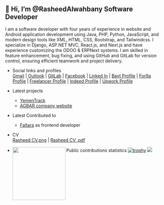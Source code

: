 ## 👋 Hi, I’m @RasheedAlwahbany Software Developer

I am a software developer with four years of experience in website and Android application development using Java, PHP, Python, JavaScript, and modern design tools like XML, HTML, CSS, Bootstrap, and Tailwindcss. I specialize in Django, ASP.NET MVC, React.js, and Next.js and have experience customizing the ODOO & ERPNext systems. I am skilled in feature enhancement, bug fixing, and using GitHub and GitLab for version control, ensuring efficient teamwork and project delivery.

- Social links and profiles<br/>
    <a href="mailto:rasheedalwahbany@gmail.com">Gmail</a> |
    <a href="mailto:rasheed.alwahbany@outlook.com">Outlook</a> |
    <a href="https://gitlab.com/RasheedAlwahbany/">GitLab</a> |
    <a href="https://www.facebook.com/rasheedalwahbany/">Facebook</a> |
    <a href="https://www.linkedin.com/in/rasheedalwahbany/" >Linked In</a> |
    <a href="https://people.bayt.com/rasheedalwahbany/" >Bayt Profile</a> |
    <a href="https://www.for9a.com/user/profile" >For9a Profile</a> |
    <a href="https://www.freelancer.com/u/RasheedAlwahbany" >Freelancer Profile</a> |
    <a href="https://profile.indeed.com/?hl=en_US&co=US&from=gnav-homepage" >Indeed Profile</a> |
    <a href="https://www.upwork.com/freelancers/~0187655cc0a7b86d39" >Upwork Profile</a>

- Latest projects
  - [YemenTrack](https://www.yementrack.com.ye/)
  - [AGBAR company website](https://www.agbartec.com/)

- Latest Contributed to
  - [Faltara](https://www.faltara.cloud/) as frontend developer
- CV<br/>
<a href="https://github.com/RasheedAlwahbany/RasheedAlwahbany/blob/main/Rasheed.CV.png">Rasheed CV.png</a> |
[Rasheed CV .pdf](https://github.com/RasheedAlwahbany/RasheedAlwahbany/blob/main/Rasheed.CV.pdf)

- Public contributions statistics
[![trophy](https://github-profile-trophy.vercel.app/?username=RasheedAlwahbany)](https://github.com/ryo-ma/github-profile-trophy)
  <img height="170" align="left" src="https://github-readme-stats.vercel.app/api?username=RasheedAlwahbany&count_private=true&include_all_commits=true" />
  <img src="https://github-readme-stats.vercel.app/api/top-langs/?username=RasheedAlwahbany&layout=compact" />
<!---
RasheedAlwahbany/RasheedAlwahbany is a ✨ special ✨ repository because its `README.md` (this file) appears on your GitHub profile.
You can click the Preview link to take a look at your changes.
--->
<!-- <a href="https://www.instagram.com/rasheedalwahbany/">Instagram</a> | --!>
<!-- I am a software developer with three years of practical experience in efficiently programming websites and Android applications using modern programming languages such as Java, PHP, and Python as coding and design languages such as XML, HTML, CSS, and JavaScript. I specialize in website development using the Django web framework and ASP.net MVC and have great knowledge of Reactjs and Nextjs. We also worked on customizing a copy of the ODOO system I am committed to proactive feature improvement and bug fixing to ensure we develop modern, easy-to-use websites and applications. I am passionate about software development and am confident  I will be an excellent developer. I have excellent interpersonal skills. I can work effectively as part of a team or individually to achieve project goals because we use GitHub, and GitLab with GIT version control.
 --!>